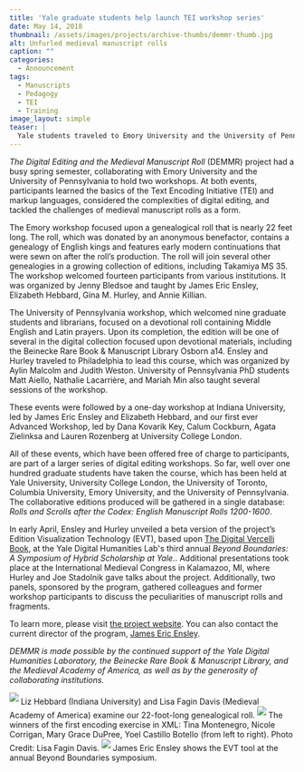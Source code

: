 ```yaml
---
title: 'Yale graduate students help launch TEI workshop series'
date: May 14, 2018
thumbnail: /assets/images/projects/archive-thumbs/demmr-thumb.jpg
alt: Unfurled medieval manuscript rolls
caption: ""
categories: 
  - Announcement
tags:
  - Manuscripts
  - Pedagogy
  - TEI
  - Training
image_layout: simple
teaser: |
  Yale students traveled to Emory University and the University of Pennsylvania to help teach the basics of TEI and markup languages.
---
```

*The Digital Editing and the Medieval Manuscript Roll* (DEMMR) project had a busy spring semester, collaborating with Emory University and the University of Pennsylvania to hold two workshops. At both events, participants learned the basics of the Text Encoding Initiative (TEI) and markup languages, considered the complexities of digital editing, and tackled the challenges of medieval manuscript rolls as a form.

The Emory workshop focused upon a genealogical roll that is nearly 22 feet long. The roll, which was donated by an anonymous benefactor, contains a genealogy of English kings and features early modern continuations that were sewn on after the roll’s production. The roll will join several other genealogies in a growing collection of editions, including Takamiya MS 35. The workshop welcomed fourteen participants from various institutions. It was organized by Jenny Bledsoe and taught by James Eric Ensley, Elizabeth Hebbard, Gina M. Hurley, and Annie Killian.

The University of Pennsylvania workshop, which welcomed nine graduate students and librarians, focused on a devotional roll containing Middle English and Latin prayers. Upon its completion, the edition will be one of several in the digital collection focused upon devotional materials, including the Beinecke Rare Book & Manuscript Library Osborn a14. Ensley and Hurley traveled to Philadelphia to lead this course, which was organized by Aylin Malcolm and Judith Weston. University of Pennsylvania PhD students Matt Aiello, Nathalie Lacarrière, and Mariah Min also taught several sessions of the workshop.

These events were followed by a one-day workshop at Indiana University, led by James Eric Ensley and Elizabeth Hebbard, and our first ever Advanced Workshop, led by Dana Kovarik Key, Calum Cockburn, Agata Zielinksa and Lauren Rozenberg at University College London.

All of these events, which have been offered free of charge to participants, are part of a larger series of digital editing workshops. So far, well over one hundred graduate students have taken the course, which has been held at Yale University, University College London, the University of Toronto, Columbia University, Emory University, and the University of Pennsylvania. The collaborative editions produced will be gathered in a single database: *Rolls and Scrolls after the Codex: English Manuscript Rolls 1200-1600*. 

In early April, Ensley and Hurley unveiled a beta version of the project’s Edition Visualization Technology (EVT), based upon <a href='http://vbd.humnet.unipi.it/beta/#104v' target='_blank'>The Digital Vercelli Book</a>, at the Yale Digital Humanities Lab's third annual *Beyond Boundaries: A Symposium of Hybrid Scholarship at Yale.*. Additional presentations took place at the International Medieval Congress in Kalamazoo, MI, where Hurley and Joe Stadolnik gave talks about the project. Additionally, two panels, sponsored by the program, gathered colleagues and former workshop participants to discuss the peculiarities of manuscript rolls and fragments.

To learn more, please visit <a href='https://digitalrollsandfragments.com/' target='_blank'>the project website</a>. You can also contact the current director of the program, [James Eric Ensley](mailto:digitalmanuscriptrolls@gmail.com).

*DEMMR is made possible by the continued support of the Yale Digital Humanities Laboratory, the Beinecke Rare Book & Manuscript Library, and the Medieval Academy of America, as well as by the generosity of collaborating institutions.*

<img src='{{site.baseurl}}/assets/images/news/demmr1.jpg' style='padding-bottom: 5px'/>  
Liz Hebbard (Indiana University) and Lisa Fagin Davis (Medieval Academy of America) examine our 22-foot-long genealogical roll.  

<img src='{{site.baseurl}}/assets/images/news/demmr2.jpg' style='padding-bottom: 5px'/>  
The winners of the first encoding exercise in XML: Tina Montenegro, Nicole Corrigan, Mary Grace DuPree, Yoel Castillo Botello (from left to right). Photo Credit: Lisa Fagin Davis.  

<img src='{{site.baseurl}}/assets/images/news/demmr3.jpg' style='padding-bottom: 5px'/>  
James Eric Ensley shows the EVT tool at the annual Beyond Boundaries symposium.  